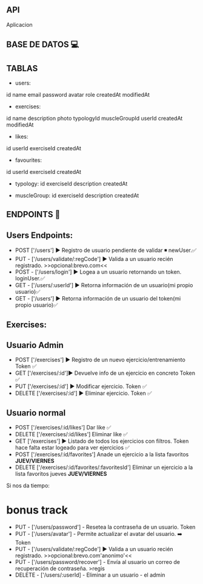 ## API

Aplicacion

## BASE DE DATOS 💻

## TABLAS

- users:

id
name
email
password
avatar
role
createdAt
modifiedAt

- exercises:

id
name
description
photo
typologyId
muscleGroupId
userId
createdAt
modifiedAt

- likes:

id
userId
exerciseId
createdAt

- favourites:

id
userId
exerciseId
createdAt

- typology:
  id
  exerciseId
  description
  createdAt

- muscleGroup:
  id
  exerciseId
  description
  createdAt

## ENDPOINTS 🏁

## Users Endpoints:

- POST ['/users'] ▶️ Registro de usuario pendiente de validar ◾ newUser.✅
- PUT - ['/users/validate/:regCode'] ▶️ Valida a un usuario recién registrado. >>opcional:brevo.com<<
- POST - ['/users/login'] ▶️ Logea a un usuario retornando un token. loginUser.✅
- GET - ['/users/:userId'] ▶️ Retorna información de un usuario(mi propio usuario)✅
- GET - ['/users'] ▶️ Retorna información de un usuario del token(mi propio usuario)✅

## Exercises:

## Usuario Admin

- POST ['/exercises'] ▶️ Registro de un nuevo ejercicio/entrenamiento Token ✅
- GET ['/exercises/:id']▶️ Devuelve info de un ejercicio en concreto Token ✅
- PUT ['/exercises/:id'] ▶️ Modificar ejercicio. Token ✅
- DELETE ['/exercises/:id'] ▶️ Eliminar ejercicio. Token ✅

## Usuario normal

- POST ['/exercises/:id/likes'] Dar like ✅
- DELETE ['/exercises/:id/likes'] Eliminar like ✅
- GET ['/exercises'] ▶️ Listado de todos los ejercicios con filtros. Token hace falta estar logeado para ver ejercicios ✅
- POST ['/exercises/:id/favorites'] Anade un ejercicio a la lista favoritos **JUEV/VIERNES**
- DELETE ['/exercises/:id/favorites/:favoritesId'] Eliminar un ejercicio a la lista favoritos jueves **JUEV/VIERNES**

Si nos da tiempo:

# bonus track

- PUT - ['/users/password'] - Resetea la contraseña de un usuario. Token
- PUT - ['/users/avatar'] - Permite actualizar el avatar del usuario. ➡️ Token
- PUT - ['/users/validate/:regCode'] ▶️ Valida a un usuario recién registrado. >>opcional:brevo.com'anonimo'<<
- PUT - ['/users/password/recover'] - Envía al usuario un correo de recuperación de contraseña. >regis
- DELETE - ['/users/:userId] - Eliminar a un usuario - el admin
